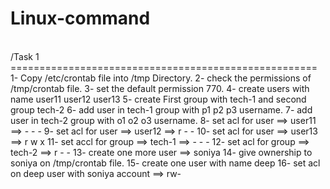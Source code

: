 # Linux-command
<br>
/Task 1
=====================================================
1- Copy  /etc/crontab file into /tmp Directory.
2- check the permissions of /tmp/crontab file.
3- set the default permission 770.
4- create users with name  user11  user12 user13
5- create First group with  tech-1 and second group tech-2
6- add user in tech-1 group with p1 p2 p3 username.
7- add user in tech-2 group with o1 o2 o3 username.
8- set acl for user ==> user11  ==>  - - -
9- set acl for user ==> user12  ==>  r - -
10- set acl for user ==> user13 ==>  r w x
11- set accl for group ==> tech-1  ==>   - - -
12- set acl for group  ==> tech-2  ==>   r - -
13- create one more user ==> soniya 
14- give ownership to soniya on /tmp/crontab file.
15- create one user with name deep
16- set acl on deep user with soniya account ==> rw-
